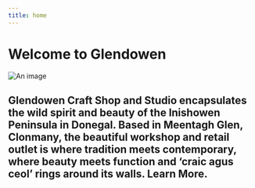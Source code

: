 ```yaml
---
title: home
---
```

# Welcome to Glendowen

![An image](https://picsum.photos/500/200?random)

## Glendowen Craft Shop and Studio encapsulates the wild spirit and beauty of the Ini**showen Peninsula in Donegal. Based in Meentagh Glen, Clonmany, the beautiful workshop and retail outlet i**s where tradition meets contemporary, where beauty meets function and ‘craic agus ceol’ rings around its walls. Learn More.
